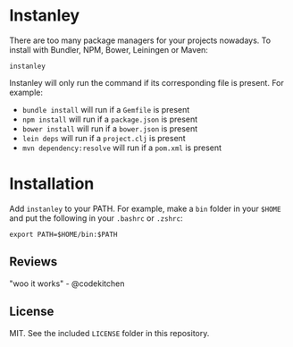 Instanley
===============

There are too many package managers for your projects nowadays. To install
with Bundler, NPM, Bower, Leiningen or Maven:

`instanley`

Instanley will only run the command if its corresponding file is present.
For example:

* `bundle install` will run if a `Gemfile` is present
* `npm install` will run if a `package.json` is present
* `bower install` will run if a `bower.json` is present
* `lein deps` will run if a `project.clj` is present
* `mvn dependency:resolve` will run if a `pom.xml` is present

# Installation

Add `instanley` to your PATH. For example, make a `bin` folder in your `$HOME`
and put the following in your `.bashrc` or `.zshrc`:

`export PATH=$HOME/bin:$PATH`

## Reviews

"woo it works" - @codekitchen

## License

MIT. See the included `LICENSE` folder in this repository.
